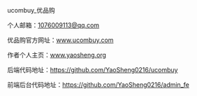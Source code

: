 ucombuy_优品购

个人邮箱：1076009113@qq.com

优品购官方网址：www.ucombuy.com

作者个人主页：www.yaosheng.org

后端代码地址：https://github.com/YaoSheng0216/ucombuy

前端后台代码地址：https://github.com/YaoSheng0216/admin_fe

